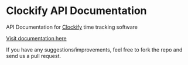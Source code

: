 # Clockify API Documentation

API Documentation for [Clockify](https://clockify.me) time tracking software

[Visit documentation here](https://clockify.github.io/clockify_api_docs/)

If you have any suggestions/improvements, feel free to fork the repo and send us a pull request.
